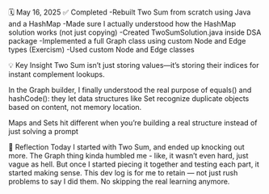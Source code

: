 🗓️ May 16, 2025
✅ Completed
-Rebuilt Two Sum from scratch using Java and a HashMap
-Made sure I actually understood how the HashMap solution works (not just copying)
-Created TwoSumSolution.java inside DSA package
-Implemented a full Graph class using custom Node and Edge types (Exercism)
-Used custom Node and Edge classes

💡 Key Insight
Two Sum isn’t just storing values—it’s storing their indices for instant complement lookups.

In the Graph builder, I finally understood the real purpose of equals() and hashCode(): they let data structures like Set recognize duplicate objects based on content, not memory location.

Maps and Sets hit different when you’re building a real structure instead of just solving a prompt

🤔 Reflection
Today I started with Two Sum, and ended up knocking out more.
The Graph thing kinda humbled me - like, it wasn’t even hard, just vague as hell. But once I started piecing it together and testing each part, it started making sense.
This dev log is for me to retain — not just rush problems to say I did them. No skipping the real learning anymore.